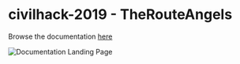 # civilhack-2019 - TheRouteAngels

Browse the documentation
[here](https://amirlb.github.io/civilhack-2019/)

![Documentation Landing Page](master/TheRouteAngelsDocumentation.jpeg)
